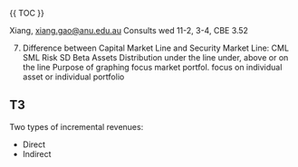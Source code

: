 {{ TOC }}

Xiang, xiang.gao@anu.edu.au
Consults wed 11-2, 3-4, CBE 3.52

7. Difference between Capital Market Line and Security Market Line: 
			CML			SML
Risk			SD			Beta
Assets Distribution	under the line		under, above or on the line
Purpose of graphing	focus market portfol.	focus on individual asset or individual portfolio

## T3
Two types of incremental revenues: 
- Direct
- Indirect

